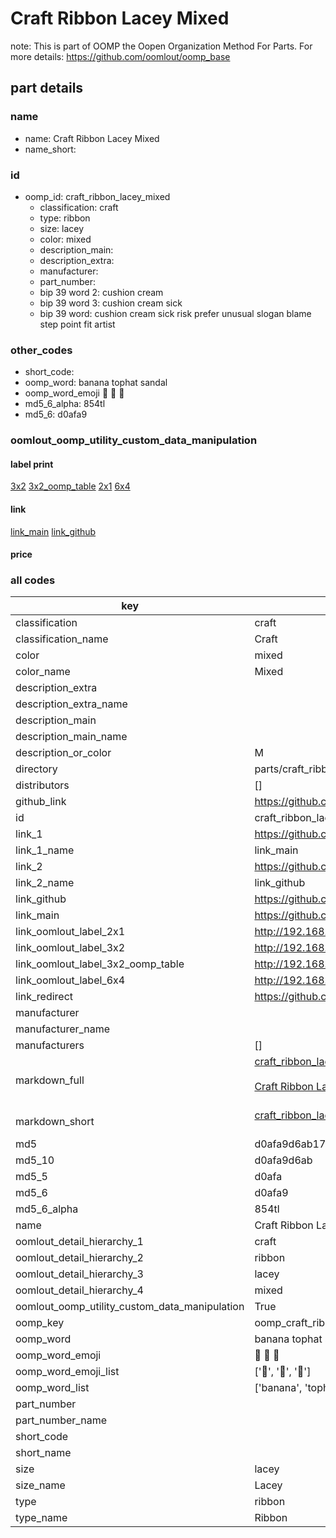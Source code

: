 # Craft Ribbon Lacey Mixed  

note: This is part of OOMP the Oopen Organization Method For Parts. For more details: https://github.com/oomlout/oomp_base

##  part details
  







### name
* name: Craft Ribbon Lacey Mixed
* name_short: 
### id
* oomp_id: craft_ribbon_lacey_mixed
  * classification: craft
  * type: ribbon
  * size: lacey
  * color: mixed
  * description_main: 
  * description_extra: 
  * manufacturer: 
  * part_number: 
  * bip 39 word 2: cushion cream
  * bip 39 word 3: cushion cream sick
  * bip 39 word: cushion cream sick risk prefer unusual slogan blame step point fit artist

### other_codes
* short_code: 
* oomp_word: banana tophat sandal
* oomp_word_emoji :banana: :tophat: :sandal:
* md5_6_alpha: 854tl
* md5_6: d0afa9






### oomlout_oomp_utility_custom_data_manipulation
#### label print
[3x2](http://192.168.1.245:1112/?label=oomp%20854tl)
[3x2_oomp_table](http://192.168.1.108:1112/?label=oomp%20854tl)
[2x1](http://192.168.1.242:1112/?label=oomp%20854tl)
[6x4](http://192.168.1.55:1112/?label=oomp%20854tl)    

#### link

[link_main](https://github.com/oomlout/oomlout_oomp_version_1_messy/tree/main/parts/craft_ribbon_lacey_mixed) [link_github](https://github.com/oomlout/oomlout_oomp_version_1_messy/tree/main/parts/craft_ribbon_lacey_mixed)                             

#### price







### all codes 
| key | value |  
| --- | --- |  
| classification | craft |  
| classification_name | Craft |  
| color | mixed |  
| color_name | Mixed |  
| description_extra |  |  
| description_extra_name |  |  
| description_main |  |  
| description_main_name |  |  
| description_or_color | M  |  
| directory | parts/craft_ribbon_lacey_mixed |  
| distributors | [] |  
| github_link | https://github.com/oomlout/oomlout_oomp_part_src/tree/main/parts/craft_ribbon_lacey_mixed |  
| id | craft_ribbon_lacey_mixed |  
| link_1 | https://github.com/oomlout/oomlout_oomp_version_1_messy/tree/main/parts/craft_ribbon_lacey_mixed |  
| link_1_name | link_main |  
| link_2 | https://github.com/oomlout/oomlout_oomp_version_1_messy/tree/main/parts/craft_ribbon_lacey_mixed |  
| link_2_name | link_github |  
| link_github | https://github.com/oomlout/oomlout_oomp_version_1_messy/tree/main/parts/craft_ribbon_lacey_mixed |  
| link_main | https://github.com/oomlout/oomlout_oomp_version_1_messy/tree/main/parts/craft_ribbon_lacey_mixed |  
| link_oomlout_label_2x1 | http://192.168.1.242:1112/?label=oomp%20854tl |  
| link_oomlout_label_3x2 | http://192.168.1.245:1112/?label=oomp%20854tl |  
| link_oomlout_label_3x2_oomp_table | http://192.168.1.108:1112/?label=oomp%20854tl |  
| link_oomlout_label_6x4 | http://192.168.1.55:1112/?label=oomp%20854tl |  
| link_redirect | https://github.com/oomlout/oomlout_oomp_version_1_messy/tree/main/parts/craft_ribbon_lacey_mixed |  
| manufacturer |  |  
| manufacturer_name |  |  
| manufacturers | [] |  
| markdown_full | [craft_ribbon_lacey_mixed](none)<br>[](none)<br>[Craft Ribbon Lacey Mixed](none)<br><br> |  
| markdown_short | [craft_ribbon_lacey_mixed](none)<br><br> |  
| md5 | d0afa9d6ab17397fb954eba78f8cb9b3 |  
| md5_10 | d0afa9d6ab |  
| md5_5 | d0afa |  
| md5_6 | d0afa9 |  
| md5_6_alpha | 854tl |  
| name | Craft Ribbon Lacey Mixed |  
| oomlout_detail_hierarchy_1 | craft |  
| oomlout_detail_hierarchy_2 | ribbon |  
| oomlout_detail_hierarchy_3 | lacey |  
| oomlout_detail_hierarchy_4 | mixed |  
| oomlout_oomp_utility_custom_data_manipulation | True |  
| oomp_key | oomp_craft_ribbon_lacey_mixed |  
| oomp_word | banana tophat sandal |  
| oomp_word_emoji | :banana: :tophat: :sandal: |  
| oomp_word_emoji_list | [':banana:', ':tophat:', ':sandal:'] |  
| oomp_word_list | ['banana', 'tophat', 'sandal'] |  
| part_number |  |  
| part_number_name |  |  
| short_code |  |  
| short_name |  |  
| size | lacey |  
| size_name | Lacey |  
| type | ribbon |  
| type_name | Ribbon |  
